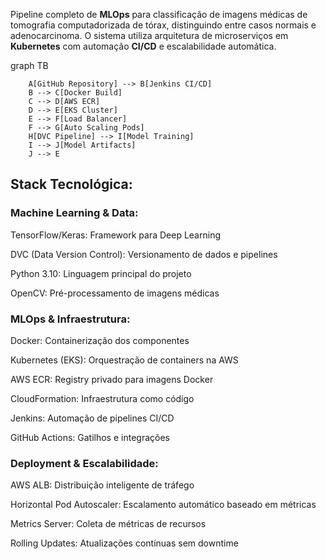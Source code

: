 
Pipeline completo de **MLOps** para classificação de imagens médicas de tomografia computadorizada de tórax, distinguindo entre casos normais e adenocarcinoma. O sistema utiliza arquitetura de microserviços em **Kubernetes** com automação **CI/CD** e escalabilidade automática.



graph TB

        A[GitHub Repository] --> B[Jenkins CI/CD]
        B --> C[Docker Build]
        C --> D[AWS ECR]
        D --> E[EKS Cluster]
        E --> F[Load Balancer]
        F --> G[Auto Scaling Pods]
        H[DVC Pipeline] --> I[Model Training]
        I --> J[Model Artifacts]
        J --> E


## Stack Tecnológica:

### Machine Learning & Data:

TensorFlow/Keras: Framework para Deep Learning

DVC (Data Version Control): Versionamento de dados e pipelines

Python 3.10: Linguagem principal do projeto

OpenCV: Pré-processamento de imagens médicas

### MLOps & Infraestrutura:

Docker: Containerização dos componentes

Kubernetes (EKS): Orquestração de containers na AWS

AWS ECR: Registry privado para imagens Docker

CloudFormation: Infraestrutura como código

Jenkins: Automação de pipelines CI/CD

GitHub Actions: Gatilhos e integrações

### Deployment & Escalabilidade:

AWS ALB: Distribuição inteligente de tráfego

Horizontal Pod Autoscaler: Escalamento automático baseado em métricas

Metrics Server: Coleta de métricas de recursos

Rolling Updates: Atualizações contínuas sem downtime
